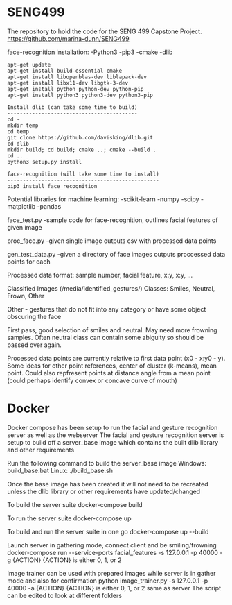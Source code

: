 # SENG499
The repository to hold the code for the SENG 499 Capstone Project.
https://github.com/marina-dunn/SENG499

face-recognition installation:
-Python3
-pip3
-cmake
-dlib

    apt-get update
    apt-get install build-essential cmake
    apt-get install libopenblas-dev liblapack-dev 
    apt-get install libx11-dev libgtk-3-dev
    apt-get install python python-dev python-pip
    apt-get install python3 python3-dev python3-pip
    
    Install dlib (can take some time to build)
    ------------------------------------------
    cd ~
    mkdir temp
    cd temp
    git clone https://github.com/davisking/dlib.git
    cd dlib
    mkdir build; cd build; cmake ..; cmake --build .
    cd ..
    python3 setup.py install
    
    face-recognition (will take some time to install)
    -------------------------------------------------
    pip3 install face_recognition
    
Potential libraries for machine learning:
-scikit-learn
-numpy 
-scipy 
-matplotlib 
-pandas

face_test.py
-sample code for face-recognition, outlines facial features of given image

proc_face.py
-given single image outputs csv with processed data points

gen_test_data.py
-given a directory of face images outputs proccessed data points for each

Processed data format:
sample number, facial feature, x:y, x:y, ...

Classified Images (/media/identified_gestures/)
Classes: Smiles, Neutral, Frown, Other

Other - gestures that do not fit into any category or have some object obscuring the face

First pass, good selection of smiles and neutral. May need more frowning samples. Often neutral class can contain some abiguity so should be passed over again.

Processed data points are currently relative to first data point (x0 - x:y0 - y). Some ideas for other point references, center of cluster (k-means), mean point.
Could also repfresent points at distance angle from a mean point (could perhaps identify convex or concave curve of mouth)


# Docker
Docker compose has been setup to run the facial and gesture recognition server as well as the webserver
The facial and gesture recognition server is setup to build off a server_base image which contains the built dlib library and other requirements

Run the following command to build the server_base image
Windows: build_base.bat
Linux: ./build_base.sh

Once the base image has been created it will not need to be recreated unless the dlib library or other requirements have updated/changed

To build the server suite
docker-compose build

To run the server suite
docker-compose up

To build and run the server suite in one go
docker-compose up --build

Launch server in gathering mode, connect client and be smiling/frowning
docker-compose run --service-ports facial_features -s 127.0.0.1 -p 40000 -g {ACTION}
{ACTION} is either 0, 1, or 2

Image trainer can be used with prepared images while server is in gather mode and also for confirmation
python image_trainer.py -s 127.0.0.1 -p 40000 -a {ACTION}
{ACTION} is either 0, 1, or 2 same as server
The script can be edited to look at different folders